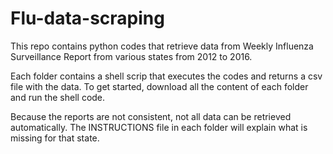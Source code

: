 # Flu-data-scraping
This repo contains python codes that retrieve data from Weekly Influenza Surveillance Report from various states from 2012 to 2016.

Each folder contains a shell scrip that executes the codes and returns a csv file with the data. To get started, download all the content of each folder and run the shell code. 
  
Because the reports are not consistent, not all data can be retrieved automatically. The INSTRUCTIONS file in each folder will explain what is missing for that state.

